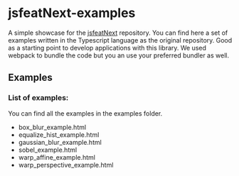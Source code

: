 # jsfeatNext-examples

A simple showcase for the [jsfeatNext](https://github.com/webarkit/jsfeatNext) repository. You can find here a set of examples written in the Typescript language as the original repository. Good as a starting point to develop applications with this library. We used webpack to bundle the code but you an use your preferred bundler as well.

## Examples
### List of examples:
You can find all the examples in the examples folder.

- box_blur_example.html
- equalize_hist_example.html
- gaussian_blur_example.html
- sobel_example.html
- warp_affine_example.html
- warp_perspective_example.html
